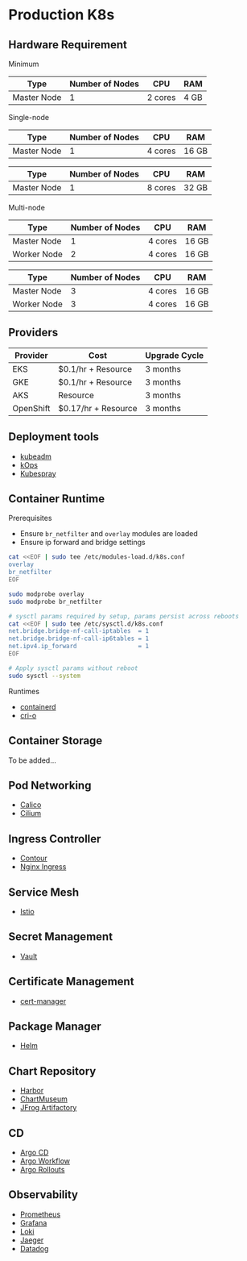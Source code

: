 # Production K8s

## Hardware Requirement

Minimum

| Type        | Number of Nodes | CPU     | RAM  |
| ----------- | --------------- | ------- | ---- |
| Master Node | 1               | 2 cores | 4 GB |

Single-node

| Type        | Number of Nodes | CPU     | RAM   |
| ----------- | --------------- | ------- | ----- |
| Master Node | 1               | 4 cores | 16 GB |

| Type        | Number of Nodes | CPU     | RAM   |
| ----------- | --------------- | ------- | ----- |
| Master Node | 1               | 8 cores | 32 GB |

Multi-node

| Type        | Number of Nodes | CPU     | RAM   |
| ----------- | --------------- | ------- | ----- |
| Master Node | 1               | 4 cores | 16 GB |
| Worker Node | 2               | 4 cores | 16 GB |

| Type        | Number of Nodes | CPU     | RAM   |
| ----------- | --------------- | ------- | ----- |
| Master Node | 3               | 4 cores | 16 GB |
| Worker Node | 3               | 4 cores | 16 GB |

## Providers

| Provider  | Cost                | Upgrade Cycle |
| --------- | ------------------- | ------------- |
| EKS       | $0.1/hr + Resource  | 3 months      |
| GKE       | $0.1/hr + Resource  | 3 months      |
| AKS       | Resource            | 3 months      |
| OpenShift | $0.17/hr + Resource | 3 months      |

## Deployment tools

- [kubeadm](https://kubernetes.io/docs/setup/production-environment/tools/kubeadm/)
- [kOps](https://kubernetes.io/docs/setup/production-environment/tools/kops/)
- [Kubespray](https://kubernetes.io/docs/setup/production-environment/tools/kubespray/)

## Container Runtime

Prerequisites

- Ensure `br_netfilter` and `overlay` modules are loaded
- Ensure ip forward and bridge settings

```bash
cat <<EOF | sudo tee /etc/modules-load.d/k8s.conf
overlay
br_netfilter
EOF

sudo modprobe overlay
sudo modprobe br_netfilter

# sysctl params required by setup, params persist across reboots
cat <<EOF | sudo tee /etc/sysctl.d/k8s.conf
net.bridge.bridge-nf-call-iptables  = 1
net.bridge.bridge-nf-call-ip6tables = 1
net.ipv4.ip_forward                 = 1
EOF

# Apply sysctl params without reboot
sudo sysctl --system
```

Runtimes

- [containerd](https://github.com/containerd/containerd/blob/main/docs/getting-started.md)
- [cri-o](https://github.com/cri-o/cri-o/blob/main/install.md#readme)

## Container Storage

To be added...

## Pod Networking

- [Calico](https://www.tigera.io/project-calico/)
- [Cilium](https://github.com/cilium/cilium)

## Ingress Controller

- [Contour](https://projectcontour.io/)
- [Nginx Ingress](https://www.nginx.com/products/nginx-ingress-controller/)

## Service Mesh

- [Istio](https://istio.io/)

## Secret Management

- [Vault](https://developer.hashicorp.com/vault/docs/platform/k8s)

## Certificate Management

- [cert-manager](https://cert-manager.io/)

## Package Manager

- [Helm](https://helm.sh/)

## Chart Repository

- [Harbor](https://goharbor.io/)
- [ChartMuseum](https://github.com/helm/chartmuseum)
- [JFrog Artifactory](https://jfrog.com/artifactory/)

## CD

- [Argo CD](https://argo-cd.readthedocs.io/en/stable/)
- [Argo Workflow](https://argoproj.github.io/argo-workflows/)
- [Argo Rollouts](https://argoproj.github.io/argo-rollouts/)

## Observability

- [Prometheus](https://prometheus.io/)
- [Grafana](https://grafana.com/)
- [Loki](https://github.com/grafana/loki)
- [Jaeger](https://www.jaegertracing.io/)
- [Datadog](https://www.datadoghq.com/)
